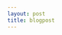 ```yaml
---
layout: post
title: blogpost 
---
```






<!-- Include code snippets like this:  
```python 
def square(x):
    return x**2
``` -->

<!-- Include images like this:  
<figure style="text-align: center; width:100%;">
    <img src="{{site.baseurl}}/images/experimenting_files/experimenting_18_1.svg" alt="computational graphs" style="max-width:90%; height: auto; margin:3% auto; display:block;">
    <figcaption>bigger computational graph for the same neuron</figcaption>
</figure> -->

<!-- Include citations like this [[1]](#ref-1), and this [[2]](#ref-2). Our notebook is available on github at [[3]](#ref-3). Use two extra spaces at end of each line for line break
### References  
[1] <a id="ref-1"></a> [Andrej Karpathy Lecture](https://www.youtube.com/watch?v=VMj-3S1tku0)  
[2] <a id="ref-2"></a> [Micrograd Repository](https://github.com/karpathy/micrograd)  
[3] <a id="ref-3"></a> [Our Jupyter notebook in this post](https://github.com/sriramgkn/micrograd-sri)   -->
